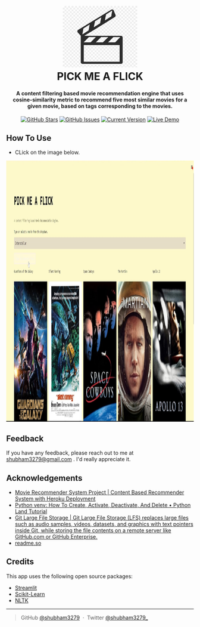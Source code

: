 
<h1 align="center">
  <br>
  <img src = 'img/page_icon.png' " width="200">
  <br>
  PICK ME A FLICK
  <br>
</h1>

<h4 align="center">A content filtering based movie recommendation engine that uses cosine-similarity metric to recommend five most similar movies for a given movie, based on tags corresponding to the movies.</h4>

<div align="center">

[![GitHub Stars](https://img.shields.io/github/stars/IgorAntun/node-chat.svg)](https://github.com/shubham3279/PICK-ME-A-FLICK)
[![GitHub Issues](https://img.shields.io/github/issues/IgorAntun/node-chat.svg)](https://github.com/shubham3279/PICK-ME-A-FLICK)
[![Current Version](https://img.shields.io/badge/version-1.0.7-green.svg)](https://github.com/shubham3279/PICK-ME-A-FLICK)
[![Live Demo](https://img.shields.io/badge/demo-online-green.svg)](https://shubham3279-pick-me-a-flick-app-rl81a5.streamlitapp.com/)

</div>



## How To Use

* CLick on the image below.
		  


<a href="https://www.youtube.com/watch?v=1h58oDgMr5k" target="_blank"><img src="img/app_usage.jpg"  style="width:1200px;height:700px;"></a>






## Feedback

If you have any feedback, please reach out to me at shubham3279@gmail.com . I'd really appreciate it.

## Acknowledgements

 - [Movie Recommender System Project | Content Based Recommender System with Heroku Deployment](https://www.youtube.com/watch?v=1xtrIEwY_zY&t=4624s)
 - [Python venv: How To Create, Activate, Deactivate, And Delete &bull; Python Land Tutorial](https://python.land/virtual-environments/virtualenv)
 - [Git Large File Storage | Git Large File Storage (LFS) replaces large files such as audio samples, videos, datasets, and graphics with text pointers inside Git, while storing the file contents on a remote server like GitHub.com or GitHub Enterprise.](https://git-lfs.github.com/)
 - [readme.so](https://readme.so/editor)

## Credits

This app uses the following open source packages:

- [Streamlit](https://streamlit.io/)
- [Scikit-Learn](https://scikit-learn.org/stable/)
- [NLTK](https://www.nltk.org/)
		  


---

> GitHub [@shubham3279](https://github.com/shubham3279) &nbsp;&middot;&nbsp;
> Twitter [@shubham3279_](https://twitter.com/shubham3279_)






